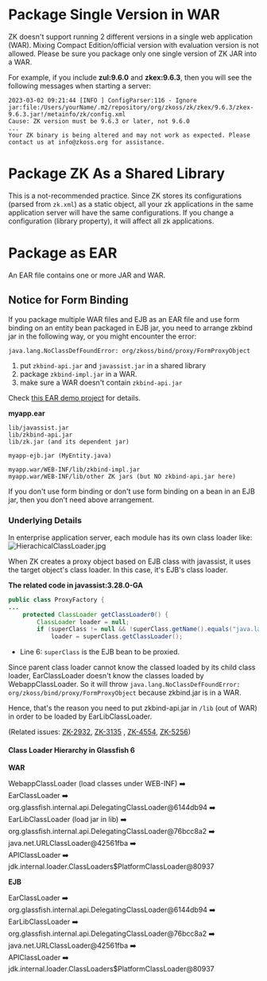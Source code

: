 

# Package Single Version in WAR

ZK doesn't support running 2 different versions in a single web
application (WAR). Mixing Compact Edition/official version with
evaluation version is not allowed. Please be sure you package only one
single version of ZK JAR into a WAR.

For example, if you include **zul:9.6.0** and **zkex:9.6.3**, then you
will see the following messages when starting a server:

    2023-03-02 09:21:44 [INFO ] ConfigParser:116 - Ignore jar:file:/Users/yourName/.m2/repository/org/zkoss/zk/zkex/9.6.3/zkex-9.6.3.jar!/metainfo/zk/config.xml
    Cause: ZK version must be 9.6.3 or later, not 9.6.0
    ...
    Your ZK binary is being altered and may not work as expected. Please contact us at info@zkoss.org for assistance.

# Package ZK As a Shared Library

This is a not-recommended practice. Since ZK stores its configurations
(parsed from `zk.xml`) as a static object, all your zk applications in
the same application server will have the same configurations. If you
change a configuration (library property), it will affect all zk
applications.

# Package as EAR

An EAR file contains one or more JAR and WAR.

## Notice for Form Binding

If you package multiple WAR files and EJB as an EAR file and use form
binding on an entity bean packaged in EJB jar, you need to arrange
zkbind jar in the following way, or you might encounter the error:

`java.lang.NoClassDefFoundError: org/zkoss/bind/proxy/FormProxyObject`

1.  put `zkbind-api.jar` and `javassist.jar` in a shared library
2.  package `zkbind-impl.jar` in a WAR.
3.  make sure a WAR doesn't contain `zkbind-api.jar`

Check [this EAR demo project](https://github.com/hawkchen/ear-demo) for
details.

**myapp.ear**

    lib/javassist.jar
    lib/zkbind-api.jar
    lib/zk.jar (and its dependent jar)

    myapp-ejb.jar (MyEntity.java)

    myapp.war/WEB-INF/lib/zkbind-impl.jar
    myapp.war/WEB-INF/lib/other ZK jars (but NO zkbind-api.jar here)

If you don't use form binding or don't use form binding on a bean in an
EJB jar, then you don't need above arrangement.

### Underlying Details

In enterprise application server, each module has its own class loader
like: ![]({{site.baseurl}}/zk_dev_ref/images/HierachicalClassLoader.jpg "HierachicalClassLoader.jpg")

When ZK creates a proxy object based on EJB class with javassist, it
uses the target object's class loader. In this case, it's EJB's class
loader.

**The related code in javassist:3.28.0-GA**

``` java
public class ProxyFactory {
...
    protected ClassLoader getClassLoader0() {
        ClassLoader loader = null;
        if (superClass != null && !superClass.getName().equals("java.lang.Object"))
            loader = superClass.getClassLoader();
```

- Line 6: `superClass` is the EJB bean to be proxied.

Since parent class loader cannot know the classed loaded by its child
class loader, EarClassLoader doesn't know the classes loaded by
WebappClassLoader. So it will throw
`java.lang.NoClassDefFoundError: org/zkoss/bind/proxy/FormProxyObject`
because zkbind.jar is in a WAR.

Hence, that's the reason you need to put zkbind-api.jar in `/lib` (out
of WAR) in order to be loaded by EarLibClassLoader.

(Related issues: [ZK-2932](https://tracker.zkoss.org/browse/ZK-2932),
[ZK-3135](https://tracker.zkoss.org/browse/ZK-3135) ,
[ZK-4554](https://tracker.zkoss.org/browse/ZK-4554),
[ZK-5256](https://tracker.zkoss.org/browse/ZK-5256))

#### Class Loader Hierarchy in Glassfish 6

**WAR**

WebappClassLoader (load classes under WEB-INF) ➡️  
EarClassLoader ➡️  
org.glassfish.internal.api.DelegatingClassLoader@6144db94 ➡️  
EarLibClassLoader (load jar in lib) ➡️  
org.glassfish.internal.api.DelegatingClassLoader@76bcc8a2 ➡️  
java.net.URLClassLoader@42561fba ➡️  
APIClassLoader ➡️  
jdk.internal.loader.ClassLoaders\$PlatformClassLoader@80937

**EJB**

EarClassLoader ➡️  
org.glassfish.internal.api.DelegatingClassLoader@6144db94 ➡️  
EarLibClassLoader ➡️  
org.glassfish.internal.api.DelegatingClassLoader@76bcc8a2 ➡️  
java.net.URLClassLoader@42561fba ➡️  
APIClassLoader ➡️  
jdk.internal.loader.ClassLoaders\$PlatformClassLoader@80937
